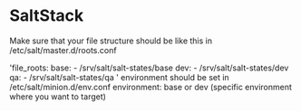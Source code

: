# SaltStack
Make sure that your file structure should be like this in /etc/salt/master.d/roots.conf

'file_roots:
  base:
    - /srv/salt/salt-states/base
  dev:
    - /srv/salt/salt-states/dev
  qa:
    - /srv/salt/salt-states/qa
'
environment should be set in /etc/salt/minion.d/env.conf
environment: base or dev (specific environment where you want to target)
